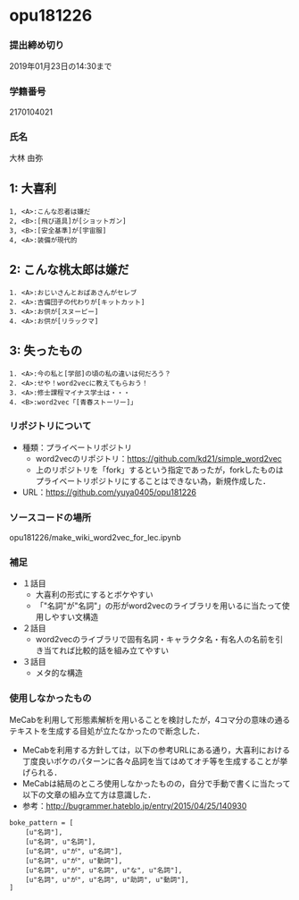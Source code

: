 # opu181226

### 提出締め切り
2019年01月23日の14:30まで

### 学籍番号
2170104021

### 氏名
大林 由弥

## 1: 大喜利
```
1, <A>:こんな忍者は嫌だ
2, <B>:[飛び道具]が[ショットガン]
3, <B>:[安全基準]が[宇宙服]
4, <A>:装備が現代的
```
## 2: こんな桃太郎は嫌だ
```
1. <A>:おじいさんとおばあさんがセレブ
2. <A>:吉備団子の代わりが[キットカット]
3. <A>:お供が[スヌーピー]
4. <A>:お供が[リラックマ]
```
## 3: 失ったもの
```
1. <A>:今の私と[学部]の頃の私の違いは何だろう？
2. <A>:せや！word2vecに教えてもらおう！
3. <A>:修士課程マイナス学士は・・・
4. <B>:word2vec「[青春ストーリー]」
```
### リポジトリについて
- 種類：プライベートリポジトリ
  - word2vecのリポジトリ：https://github.com/kd21/simple_word2vec
  - 上のリポジトリを「fork」するという指定であったが，forkしたものはプライベートリポジトリにすることはできない為，新規作成した．
- URL：https://github.com/yuya0405/opu181226

### ソースコードの場所
opu181226/make_wiki_word2vec_for_lec.ipynb

### 補足
- １話目
  - 大喜利の形式にするとボケやすい
  - 「"名詞"が"名詞"」の形がword2vecのライブラリを用いるに当たって使用しやすい文構造
- ２話目
  - word2vecのライブラリで固有名詞・キャラクタ名・有名人の名前を引き当てれば比較的話を組み立てやすい
- ３話目
  - メタ的な構造

### 使用しなかったもの
MeCabを利用して形態素解析を用いることを検討したが，4コマ分の意味の通るテキストを生成する目処が立たなかったので断念した．
- MeCabを利用する方針しては，以下の参考URLにある通り，大喜利における丁度良いボケのパターンに各々品詞を当てはめてオチ等を生成することが挙げられる．
- MeCabは結局のところ使用しなかったものの，自分で手動で書くに当たって以下の文章の組み立て方は意識した．
- 参考：http://bugrammer.hateblo.jp/entry/2015/04/25/140930
```
boke_pattern = [
    [u"名詞"],
    [u"名詞", u"名詞"],
    [u"名詞", u"が", u"名詞"],
    [u"名詞", u"が", u"動詞"],
    [u"名詞", u"が", u"名詞", u"な", u"名詞"],
    [u"名詞", u"が", u"名詞", u"助詞", u"動詞"],
]
```
